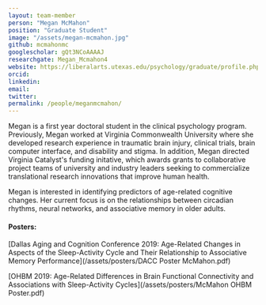```yaml
---
layout: team-member
person: "Megan McMahon"
position: "Graduate Student"
image: "/assets/megan-mcmahon.jpg"
github: mcmahonmc
googlescholar: gQt3NCoAAAAJ
researchgate: Megan_Mcmahon4
website: https://liberalarts.utexas.edu/psychology/graduate/profile.php?id=mcm5324
orcid: 
linkedin:
email:
twitter:
permalink: /people/meganmcmahon/
---
```


Megan is a first year doctoral student in the clinical psychology program. Previously, Megan worked at Virginia Commonwealth University where she developed research experience in traumatic brain injury, clinical trials, brain computer interface, and disability and stigma. In addition, Megan directed Virginia Catalyst's funding initative, which awards grants to collaborative project teams of university and industry leaders seeking to commercialize translational research innovations that improve human health.

Megan is interested in identifying predictors of age-related cognitive changes. Her current focus is on the relationships between circadian rhythms, neural networks, and associative memory in older adults.

#### Posters:

[Dallas Aging and Cognition Conference 2019: Age-Related Changes in Aspects of the Sleep-Activity Cycle and Their Relationship to Associative Memory Performance](/assets/posters/DACC Poster McMahon.pdf)

[OHBM 2019: Age-Related Differences in Brain Functional Connectivity and Associations with Sleep-Activity Cycles](/assets/posters/McMahon OHBM Poster.pdf)
